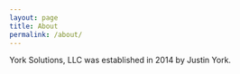 ```yaml
---
layout: page
title: About
permalink: /about/
---
```


York Solutions, LLC was established in 2014 by Justin York.
